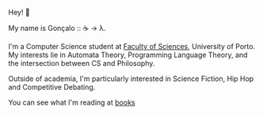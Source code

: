 Hey! 🖖

My name is Gonçalo :: ☕ -> λ.

I'm a Computer Science student at [Faculty of Sciences](https://www.up.pt/fcup/en/), University of Porto. My interests lie in Automata Theory, Programming Language Theory, and the intersection between CS and Philosophy.

Outside of academia, I'm particularly interested in Science Fiction, Hip Hop and Competitive Debating.

You can see what I'm reading at [books](/books)
